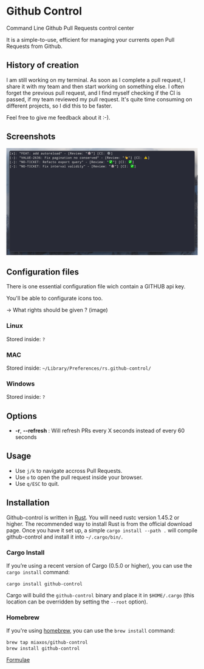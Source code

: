 # Github Control

Command Line Github Pull Requests control center

It is a simple-to-use, efficient for managing your currents open Pull Requests from Github.

## History of creation

I am still working on my terminal. As soon as I complete a pull request, I share it with my team and then start working on something else. I often forget the previous pull request,
and I find myself checking if the CI is passed, if my team reviewed my pull request.
It's quite time consuming on different projects, so I did this to be faster.

Feel free to give me feedback about it :-).

## Screenshots

![Demo usecase for Github-control](github-control-screen.png?raw=true "Github-control Demo")

## Configuration files

There is one essential configuration file wich contain a GITHUB api key.

You'll be able to configurate icons too.

-> What rights should be given ?
(image)

### Linux
Stored inside: `?`

### MAC
Stored inside: `~/Library/Preferences/rs.github-control/`

### Windows
Stored inside: `?`

## Options

- **-r**, **--refresh** <refresh>: Will refresh PRs every X seconds instead of every 60 seconds

## Usage

- Use `j/k` to navigate accross Pull Requests.
- Use `o` to  open the pull request inside your browser.
- Use `q/ESC` to quit.

## Installation

Github-control is written in [Rust](http://www.rust-lang.org). You will need rustc version 1.45.2 or higher. The recommended way to install Rust is from the official download page.
Once you have it set up, a simple `cargo install --path .` will compile github-control and install it into `~/.cargo/bin/`.

### Cargo Install

If you’re using a recent version of Cargo (0.5.0 or higher), you can use the `cargo install` command:

    cargo install github-control

Cargo will build the `github-control` binary and place it in `$HOME/.cargo` (this location can be overridden by setting the `--root` option).

### Homebrew

If you're using [homebrew](https://brew.sh/), you can use the `brew install` command:

    brew tap miaxos/github-control
    brew install github-control

[Formulae](https://github.com/miaxos/homebrew-github-control/blob/master/Formula/github-control.rb)
